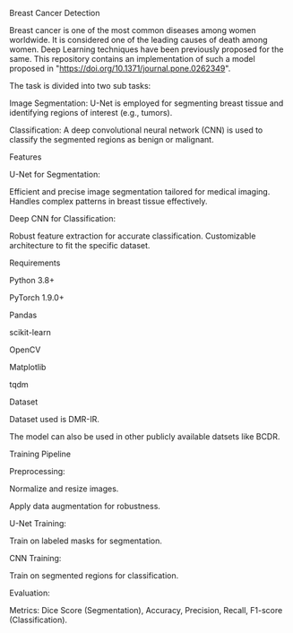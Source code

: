 Breast Cancer Detection

Breast cancer is one of the most common diseases among women worldwide. It is considered one of the leading causes of death among women. Deep Learning techniques have been previously proposed for the same. This repository contains an implementation of such a model proposed in "https://doi.org/10.1371/journal.pone.0262349".

The task is divided into two sub tasks:

Image Segmentation: U-Net is employed for segmenting breast tissue and identifying regions of interest (e.g., tumors).

Classification: A deep convolutional neural network (CNN) is used to classify the segmented regions as benign or malignant.

Features

U-Net for Segmentation:

Efficient and precise image segmentation tailored for medical imaging.
Handles complex patterns in breast tissue effectively.

Deep CNN for Classification:

Robust feature extraction for accurate classification.
Customizable architecture to fit the specific dataset.


Requirements

Python 3.8+

PyTorch 1.9.0+

Pandas

scikit-learn

OpenCV

Matplotlib

tqdm


Dataset 

Dataset used is DMR-IR.

The model can also be used in other publicly available datsets like BCDR.


Training Pipeline

Preprocessing:

Normalize and resize images.

Apply data augmentation for robustness.

U-Net Training:

Train on labeled masks for segmentation.

CNN Training:

Train on segmented regions for classification.

Evaluation:

Metrics: Dice Score (Segmentation), Accuracy, Precision, Recall, F1-score (Classification).



